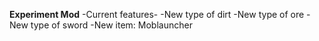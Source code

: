 **Experiment Mod**
-Current features-
-New type of dirt
-New type of ore
-New type of sword
-New item: Moblauncher